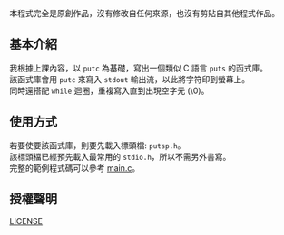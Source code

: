 本程式完全是原創作品，沒有修改自任何來源，也沒有剪貼自其他程式作品。

## 基本介紹

我根據上課內容，以 `putc` 為基礎，寫出一個類似 C 語言 `puts` 的函式庫。  
該函式庫會用 `putc` 來寫入 `stdout` 輸出流，以此將字符印到螢幕上。  
同時還搭配 `while` 迴圈，重複寫入直到出現空字元 (\0)。

## 使用方式

若要使要該函式庫，則要先載入標頭檔: `putsp.h`。  
該標頭檔已經預先載入最常用的 `stdio.h`，所以不需另外書寫。  
完整的範例程式碼可以參考 [main.c](https://github.com/LeeYi-user/sp111b/blob/main/midterm/02/main.c)。

## 授權聲明

[LICENSE](https://github.com/LeeYi-user/sp111b/blob/main/LICENSE)
